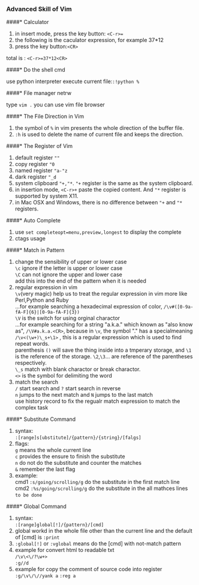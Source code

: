 ### Advanced Skill of Vim

####* Calculator

1. in insert mode, press the key button: `<C-r>=`
2. the following is the caculator expression, for example 37*12
3. press the key button:`<CR>`

total is : `<C-r>=37*12<CR>`

####* Do the shell cmd

use python interpreter execute current file:`:!python %`

####* File manager netrw

type `vim .` you can use vim file browser

####* The File Direction in Vim

1. the symbol of `%` in vim presents the whole direction of the buffer file.
2. `:h` is used to delete the name of current file and keeps the direction.

####* The Register of Vim

1. default register `""`
2. copy register `"0`
3. named register `"a-"z`
4. dark register `"_d`
5. system clipboard `"+,"*`. `"+` register is the same as the system clipboard.
6. in insertion mode, `<C-r>+` paste the copied content. And `"*` register is supported by system X11.
7. in Mac OSX and Windows, there is no difference between `"+` and `"*` registers.

####* Auto Complete

1. use `set completeopt=menu,preview,longest` to display the complete
2. ctags usage

####* Match in Pattern

1. change the sensibility of upper or lower case
<br>`\c` ignore if the letter is upper or lower case
<br>`\C` can not ignore the upper and lower case
<br> add this into the end of the pattern when it is needed
2. regular expression in vim
<br>`\v`(very magic) help us to treat the regular expression in vim more like Perl,Python and Ruby
<br>...for example searching a hexadecimal expression of color, `/\v#([0-9a-fA-F]{6}|[0-9a-fA-F]{3})`
<br>`\V` is the switch for using orginal charactor
<br>...for example searching for a string "a.k.a." which known as "also know as", `/\V#a.k.a.<CR>`, because in `\v`, the symbol "." has a specialmeaning
<br>`/\v<(\w+)\_s+\1>` , this is a regular expression which is used to find repeat words.
<br>parenthesis `()` will save the thing inside into a tmperary storage, and `\1` is the reference of the storage. `\2`,`\3`... are reference of the parentheses respectively.
<br>`\_s` match with blank charactor or break charactor. 
<br>`<>` is the symbol for delimiting the word
3. match the search
<br>`/` start search and `?` start search in reverse
<br>`n` jumps to the next match and `N` jumps to the last match
<br>use history record to fix the regualr match expression to match the complex task

####* Substitute Command

1. syntax: <br>
    `:[range]s[ubstitute]/{pattern}/{string}/[falgs]`
2. flags: <br>
    `g` means the whole current line<br>
    `c` provides the ensure to finish the substitute<br>
    `n` do not do the substitute and counter the matches<br>
    `&` remember the last flag<br>
3. example: <br>
    cmd1 `:s/going/scrolling/g` do the substitute in the first match line<br>
    cmd2 `:%s/going/scrolling/g` do the substitute in the all mathces lines<br>
    `to be done`

####* Global Command

1. syntax: <br>
    `:[range]global[!]/{pattern}/[cmd]`
2. global workd in the whole file other than the current line and the default of [cmd] is `:print`
3. `:global[!]` or `:vglobal` means do the [cmd] with not-match pattern
4. example for convert html to readable txt<br>
    `/\v\<\/?\w+>`<br>
    `:g//d`
5. example for copy the comment of source code into register
    `:g/\v\/\//yank a`
    `:reg a`
